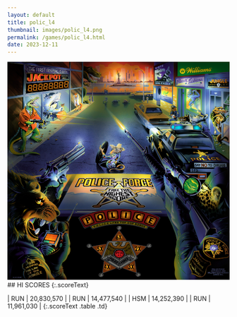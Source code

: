 ```yaml
---
layout: default
title: polic_l4
thumbnail: images/polic_l4.png
permalink: /games/polic_l4.html
date: 2023-12-11
---
```


<img src="../images/polic_l4.png" class="gameThumbnail img-fluid mx-auto align-middle">
## HI SCORES
{:.scoreText}

| RUN | 20,830,570 | 
| RUN | 14,477,540 | 
| HSM | 14,252,390 | 
| RUN | 11,961,030 | 
{:.scoreText .table .td}
